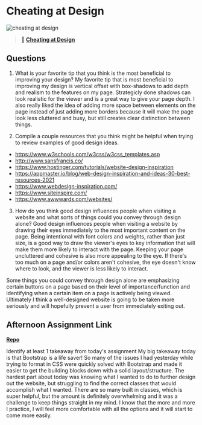 # Cheating at Design

![cheating at design](https://bcw.blob.core.windows.net/public/img/courses/5247609446691139)

> **📖 [Cheating at Design](https://codeworksacademy.com/fs-student-guide/resources/wk1/04-Cheating-at-Design)**

## Questions

1. What is your favorite tip that you think is the most beneficial to improving your design?
My favorite tip that is most beneficial to improving my design is vertical offset with box-shadows to add depth and realism to the features on my page. Strategicly done shadows can look realistic for the viewer and is a great way to give your page depth. I also really liked the idea of adding more space between elements on the page instead of just adding more borders because it will make the page look less cluttered and busy, but still creates clear distinction between things. 

2. Compile a couple resources that you think might be helpful when trying to review examples of good design ideas.
- https://www.w3schools.com/w3css/w3css_templates.asp
- http://www.sansfrancis.co/
- https://www.hostinger.com/tutorials/website-design-inspiration
- https://appmaster.io/blog/web-design-inspiration-and-ideas-30-best-resources-2021
- https://www.webdesign-inspiration.com/
- https://www.siteinspire.com/
- https://www.awwwards.com/websites/


3. How do you think good design influences people when visiting a website and what sorts of things could you convey through design alone?
Good design influences people when visiting a website by drawing their eyes immediately to the most important content on the page. Being intentional with font colors and weights, rather than just size, is a good way to draw the viewer's eyes to key information that will make them more likely to interact with the page. Keeping your page uncluttered and cohesive is also more appealing to the eye. If there's too much on a page and/or colors aren't cohesive, the eye doesn't know where to look, and the viewer is less likely to interact.

Some things you could convey through design alone are emphasizing certain buttons on a page based on their level of importance/function and identifying when a certain item on a page is actively being viewed. Ultimately I think a well-designed website is going to be taken more seriously and will hopefully prevent a user from immediately exiting out. 

## Afternoon Assignment Link

**[Repo](https://github.com/JordanlDiaz/bb-clone)**

Identify at least 1 takeaway from today's assignment
My big takeaway today is that Bootstrap is a life saver! So many of the issues I had yesterday while trying to format in CSS were quickly solved with Bootstrap and made it easier to get the building blocks down with a solid layout/structure. The hardest part about today was knowing what I wanted to do to further design out the website, but struggling to find the correct classes that would accomplish what I wanted. There are so many built in classes, which is super helpful, but the amount is definitely overwhelming and it was a challenge to keep things straight in my mind. I know that the more and more I practice, I will feel more comfortable with all the options and it will start to come more easily. 

